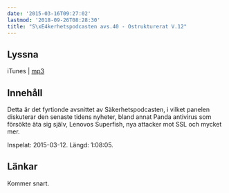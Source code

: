 ```yaml
---
date: '2015-03-16T09:27:02'
lastmod: '2018-09-26T08:28:30'
title: "S\xE4kerhetspodcasten avs.40 - Ostrukturerat V.12"
---
```

## Lyssna

iTunes \| [mp3](http://traffic.libsyn.com/sakerhetspodcasten/sak2015v11-ostrukturerat_mixdown_16lufs.mp3)


## Innehåll
Detta är det fyrtionde avsnittet av Säkerhetspodcasten, i vilket panelen diskuterar
den senaste tidens nyheter, bland annat Panda antivirus som försökte äta sig själv,
Lenovos Superfish, nya attacker mot SSL och mycket mer.

Inspelat: 2015-03-12. Längd: 1:08:05.

## Länkar

Kommer snart.

